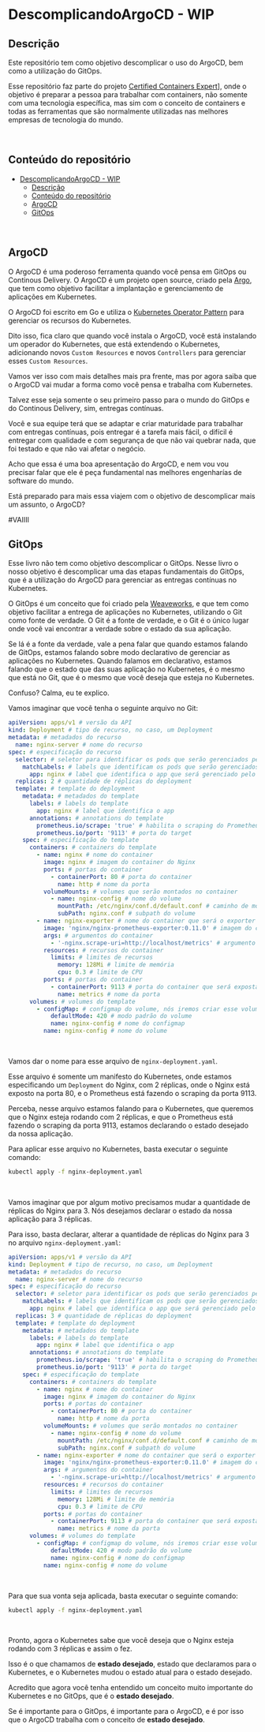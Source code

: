 # DescomplicandoArgoCD - WIP

## Descrição

Este repositório tem como objetivo descomplicar o uso do ArgoCD, bem como a utilização do GitOps.

Esse repositório faz parte do projeto [Certified Containers Expert](https://github.com/badtuxx/CertifiedContainersExpert)], onde o objetivo é preparar a pessoa para trabalhar com containers, não somente com uma tecnologia específica, mas sim com o conceito de containers e todas as ferramentas que são normalmente utilizadas nas melhores empresas de tecnologia do mundo.

&nbsp;


## Conteúdo do repositório
- [DescomplicandoArgoCD - WIP](#descomplicandoargocd---wip)
  - [Descrição](#descrição)
  - [Conteúdo do repositório](#conteúdo-do-repositório)
  - [ArgoCD](#argocd)
  - [GitOps](#gitops)

&nbsp;

## ArgoCD

O ArgoCD é uma poderoso ferramenta quando você pensa em GitOps ou Continous Delivery. O ArgoCD é um projeto open source, criado pela [Argo](https://argoproj.github.io/argo/), que tem como objetivo facilitar a implantação e gerenciamento de aplicações em Kubernetes.

O ArgoCD foi escrito em Go e utiliza o [Kubernetes Operator Pattern](https://kubernetes.io/docs/concepts/extend-kubernetes/operator/) para gerenciar os recursos do Kubernetes.

Dito isso, fica claro que quando você instala o ArgoCD, você está instalando um operador do Kubernetes, que está extendendo o Kubernetes, adicionando novos `Custom Resources` e novos `Controllers` para gerenciar esses `Custom Resources`.

Vamos ver isso com mais detalhes mais pra frente, mas por agora saiba que o ArgoCD vai mudar a forma como você pensa e trabalha com Kubernetes.

Talvez esse seja somente o seu primeiro passo para o mundo do GitOps e do Continous Delivery, sim, entregas contínuas.

Você e sua equipe terá que se adaptar e criar maturidade para trabalhar com entregas contínuas, pois entregar é a tarefa mais fácil, o difícil é entregar com qualidade e com segurança de que não vai quebrar nada, que foi testado e que não vai afetar o negócio.

Acho que essa é uma boa apresentação do ArgoCD, e nem vou vou precisar falar que ele é peça fundamental nas melhores engenharías de software do mundo.

Está preparado para mais essa viajem com o objetivo de descomplicar mais um assunto, o ArgoCD?

#VAIIII


## GitOps

Esse livro não tem como objetivo descomplicar o GitOps. Nesse livro o nosso objetivo é descomplicar uma das etapas fundamentais do GitOps, que é a utilização do ArgoCD para gerenciar as entregas contínuas no Kubernetes.

O GitOps é um conceito que foi criado pela [Weaveworks](https://www.weave.works/), e que tem como objetivo facilitar a entrega de aplicações no Kubernetes, utilizando o Git como fonte de verdade. O Git é a fonte de verdade, e o Git é o único lugar onde você vai encontrar a verdade sobre o estado da sua aplicação.

Se lá é a fonte da verdade, vale a pena falar que quando estamos falando de GitOps, estamos falando sobre modo declarativo de gerenciar as aplicações no Kubernetes. Quando falamos em declarativo, estamos falando que o estado que das suas aplicação no Kubernetes, é o mesmo que está no Git, que é o mesmo que você deseja que esteja no Kubernetes.

Confuso? Calma, eu te explico.

Vamos imaginar que você tenha o seguinte arquivo no Git:

```yaml
apiVersion: apps/v1 # versão da API
kind: Deployment # tipo de recurso, no caso, um Deployment
metadata: # metadados do recurso 
  name: nginx-server # nome do recurso
spec: # especificação do recurso
  selector: # seletor para identificar os pods que serão gerenciados pelo deployment
    matchLabels: # labels que identificam os pods que serão gerenciados pelo deployment
      app: nginx # label que identifica o app que será gerenciado pelo deployment
  replicas: 2 # quantidade de réplicas do deployment
  template: # template do deployment
    metadata: # metadados do template
      labels: # labels do template
        app: nginx # label que identifica o app
      annotations: # annotations do template
        prometheus.io/scrape: 'true' # habilita o scraping do Prometheus
        prometheus.io/port: '9113' # porta do target
    spec: # especificação do template
      containers: # containers do template 
        - name: nginx # nome do container
          image: nginx # imagem do container do Nginx
          ports: # portas do container
            - containerPort: 80 # porta do container
              name: http # nome da porta
          volumeMounts: # volumes que serão montados no container
            - name: nginx-config # nome do volume
              mountPath: /etc/nginx/conf.d/default.conf # caminho de montagem do volume
              subPath: nginx.conf # subpath do volume
        - name: nginx-exporter # nome do container que será o exporter
          image: 'nginx/nginx-prometheus-exporter:0.11.0' # imagem do container do exporter
          args: # argumentos do container
            - '-nginx.scrape-uri=http://localhost/metrics' # argumento para definir a URI de scraping
          resources: # recursos do container
            limits: # limites de recursos
              memory: 128Mi # limite de memória
              cpu: 0.3 # limite de CPU
          ports: # portas do container
            - containerPort: 9113 # porta do container que será exposta
              name: metrics # nome da porta
      volumes: # volumes do template
        - configMap: # configmap do volume, nós iremos criar esse volume através de um configmap
            defaultMode: 420 # modo padrão do volume
            name: nginx-config # nome do configmap
          name: nginx-config # nome do volume
```

&nbsp;

Vamos dar o nome para esse arquivo de `nginx-deployment.yaml`.

Esse arquivo é somente um manifesto do Kubernetes, onde estamos especificando um `Deployment` do Nginx, com 2 réplicas, onde o Nginx está exposto na porta 80, e o Prometheus está fazendo o scraping da porta 9113.

Perceba, nesse arquivo estamos falando para o Kubernetes, que queremos que o Nginx esteja rodando com 2 réplicas, e que o Prometheus está fazendo o scraping da porta 9113, estamos declarando o estado desejado da nossa aplicação.

Para aplicar esse arquivo no Kubernetes, basta executar o seguinte comando:

```bash
kubectl apply -f nginx-deployment.yaml
```

&nbsp;

Vamos imaginar que por algum motivo precisamos mudar a quantidade de réplicas do Nginx para 3. Nós desejamos declarar o estado da nossa aplicação para 3 réplicas. 

Para isso, basta declarar, alterar a quantidade de réplicas do Nginx para 3 no arquivo `nginx-deployment.yaml`:


```yaml
apiVersion: apps/v1 # versão da API
kind: Deployment # tipo de recurso, no caso, um Deployment
metadata: # metadados do recurso 
  name: nginx-server # nome do recurso
spec: # especificação do recurso
  selector: # seletor para identificar os pods que serão gerenciados pelo deployment
    matchLabels: # labels que identificam os pods que serão gerenciados pelo deployment
      app: nginx # label que identifica o app que será gerenciado pelo deployment
  replicas: 3 # quantidade de réplicas do deployment
  template: # template do deployment
    metadata: # metadados do template
      labels: # labels do template
        app: nginx # label que identifica o app
      annotations: # annotations do template
        prometheus.io/scrape: 'true' # habilita o scraping do Prometheus
        prometheus.io/port: '9113' # porta do target
    spec: # especificação do template
      containers: # containers do template 
        - name: nginx # nome do container
          image: nginx # imagem do container do Nginx
          ports: # portas do container
            - containerPort: 80 # porta do container
              name: http # nome da porta
          volumeMounts: # volumes que serão montados no container
            - name: nginx-config # nome do volume
              mountPath: /etc/nginx/conf.d/default.conf # caminho de montagem do volume
              subPath: nginx.conf # subpath do volume
        - name: nginx-exporter # nome do container que será o exporter
          image: 'nginx/nginx-prometheus-exporter:0.11.0' # imagem do container do exporter
          args: # argumentos do container
            - '-nginx.scrape-uri=http://localhost/metrics' # argumento para definir a URI de scraping
          resources: # recursos do container
            limits: # limites de recursos
              memory: 128Mi # limite de memória
              cpu: 0.3 # limite de CPU
          ports: # portas do container
            - containerPort: 9113 # porta do container que será exposta
              name: metrics # nome da porta
      volumes: # volumes do template
        - configMap: # configmap do volume, nós iremos criar esse volume através de um configmap
            defaultMode: 420 # modo padrão do volume
            name: nginx-config # nome do configmap
          name: nginx-config # nome do volume
```

&nbsp;

Para que sua vonta seja aplicada, basta executar o seguinte comando:

```bash
kubectl apply -f nginx-deployment.yaml
```

&nbsp;

Pronto, agora o Kubernetes sabe que você deseja que o Nginx esteja rodando com 3 réplicas e assim o fez.

Isso é o que chamamos de **estado desejado**, estado que declaramos para o Kubernetes, e o Kubernetes mudou o estado atual para o estado desejado.

Acredito que agora você tenha entendido um conceito muito importante do Kubernetes e no GitOps, que é o **estado desejado**.

Se é importante para o GitOps, é importante para o ArgoCD, e é por isso que o ArgoCD trabalha com o conceito de **estado desejado**.

